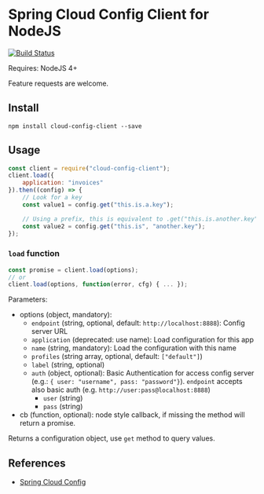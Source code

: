 Spring Cloud Config Client for NodeJS
=====================================

[![Build Status](https://travis-ci.org/victorherraiz/cloud-config-client.svg?branch=master)](https://travis-ci.org/victorherraiz/cloud-config-client)

Requires: NodeJS 4+

Feature requests are welcome.


Install
-------

    npm install cloud-config-client --save


Usage
-----

```js
const client = require("cloud-config-client");
client.load({
    application: "invoices"
}).then((config) => {
    // Look for a key
    const value1 = config.get("this.is.a.key");

    // Using a prefix, this is equivalent to .get("this.is.another.key");
    const value2 = config.get("this.is", "another.key");
});

```

### `load` function

```js
const promise = client.load(options);
// or
client.load(options, function(error, cfg) { ... });
```

Parameters:

* options (object, mandatory):
    * `endpoint` (string, optional, default: `http://localhost:8888`): Config server URL
    * `application` (deprecated: use name): Load configuration for this app
    * `name` (string, mandatory): Load the configuration with this name
    * `profiles` (string array, optional, default: `["default"]`)
    * `label` (string, optional)
    * `auth` (object, optional): Basic Authentication for access config server (e.g.: `{ user: "username", pass: "password"}`). `endpoint` accepts also basic auth (e.g. `http://user:pass@localhost:8888`)
        * `user` (string)
        * `pass` (string)
* cb (function, optional): node style callback, if missing the method will return a promise.

Returns a configuration object, use `get` method to query values.

References
----------

* [Spring Cloud Config](http://cloud.spring.io/spring-cloud-config/)

